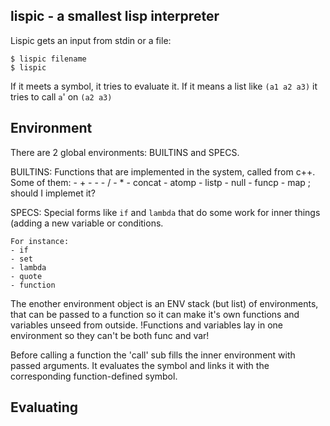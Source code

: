 ## lispic - a smallest lisp interpreter
Lispic gets an input from stdin or a file:
```
$ lispic filename
$ lispic
```
If it meets a symbol, it tries to evaluate it.
If it means a list like `(a1 a2 a3)` it tries to call `a`' on `(a2 a3)`

## Environment
There are 2 global environments: BUILTINS and SPECS.

BUILTINS:
	Functions that are implemented in the system, called from c++.
	Some of them:
	- +
	- -
	- /
	- *
	- concat
	- atomp
	- listp
	- null
	- funcp
	- map ; should I implemet it?
	
SPECS:
	Special forms like `if` and `lambda` that do some work for
	inner things (adding a new variable or conditions.
	
	For instance:
	- if
	- set
	- lambda
	- quote
	- function

The enother environment object is an ENV stack (but list) of environments, that can be passed to a function so it can make it's own functions and variables unseed from outside. 
!Functions and variables lay in one environment so they can't be both func and var!

Before calling a function the 'call' sub fills the inner environment with passed arguments. It evaluates the symbol and links it with the corresponding function-defined symbol.

## Evaluating
	
